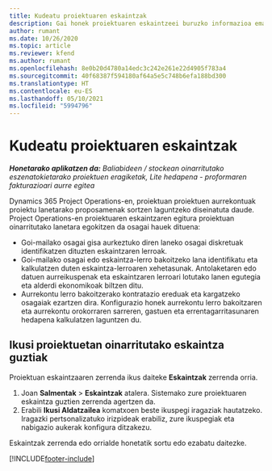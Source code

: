 ```yaml
---
title: Kudeatu proiektuaren eskaintzak
description: Gai honek proiektuaren eskaintzeei buruzko informazioa ematen du.
author: rumant
ms.date: 10/26/2020
ms.topic: article
ms.reviewer: kfend
ms.author: rumant
ms.openlocfilehash: 8e0b20d4780a14edc3c242e261e22d4905f783a4
ms.sourcegitcommit: 40f68387f594180af64a5e5c748b6efa188bd300
ms.translationtype: HT
ms.contentlocale: eu-ES
ms.lasthandoff: 05/10/2021
ms.locfileid: "5994796"
---
```

# <a name="manage-project-quotes"></a>Kudeatu proiektuaren eskaintzak

_**Honetarako aplikatzen da:** Baliabideen / stockean oinarritutako eszenatokietarako proiektuen eragiketak, Lite hedapena - proformaren fakturazioari aurre egitea_

Dynamics 365 Project Operations-en, proiektuan proiektuen aurrekontuak proiektu lanetarako proposamenak sortzen laguntzeko diseinatuta daude. Project Operations-en proiektuaren eskaintzaren egitura proiektuan oinarritutako lanetara egokitzen da osagai hauek dituena:

  - Goi-mailako osagai gisa aurkeztuko diren laneko osagai diskretuak identifikatzen dituzten eskaintzaren lerroak.
  - Goi-mailako osagai edo eskaintza-lerro bakoitzeko lana identifikatu eta kalkulatzen duten eskaintza-lerroaren xehetasunak. Antolaketaren edo datuen aurreikuspenak eta eskaintzaren lerroari lotutako lanen egutegia eta alderdi ekonomikoak biltzen ditu.
  - Aurrekontu lerro bakoitzerako kontratazio ereduak eta kargatzeko osagaiak ezartzen dira. Konfigurazio honek aurrekontu lerro bakoitzaren eta aurrekontu orokorraren sarreren, gastuen eta errentagarritasunaren hedapena kalkulatzen laguntzen du.

## <a name="view-all-project-based-quotes"></a>Ikusi proiektuetan oinarritutako eskaintza guztiak

Proiektuan eskaintzaaren zerrenda ikus daiteke **Eskaintzak** zerrenda orria. 

1. Joan **Salmentak** > **Eskaintzak** atalera. Sistemako zure proiektuaren eskaintza guztien zerrenda agertzen da. 
2. Erabili **Ikusi Aldatzailea** komatxoen beste ikuspegi iragaziak hautatzeko. Iragazki pertsonalizatuko irizpideak erabiliz, zure ikuspegiak eta nabigazio aukerak konfigura ditzakezu.

Eskaintzak zerrenda edo orrialde honetatik sortu edo ezabatu daitezke.


[!INCLUDE[footer-include](../../includes/footer-banner.md)]